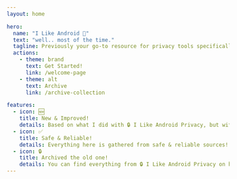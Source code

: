 ```yaml
---
layout: home

hero:
  name: "I Like Android 📱"
  text: "well.. most of the time."
  tagline: Previously your go-to resource for privacy tools specifically designed for Android devices. Now, your go-to resource for everything related to Android devices.
  actions:
    - theme: brand
      text: Get Started!
      link: /welcome-page
    - theme: alt
      text: Archive
      link: /archive-collection

features:
  - icon: 🆕
    title: New & Improved!
    details: Based on what I did with 🔒 I Like Android Privacy, but with more goodies and new design!
  - icon: ✅
    title: Safe & Reliable!
    details: Everything here is gathered from safe & reliable sources!
  - icon: 🔒
    title: Archived the old one!
    details: You can find everything from 🔒 I Like Android Privacy on here too!
---
```


